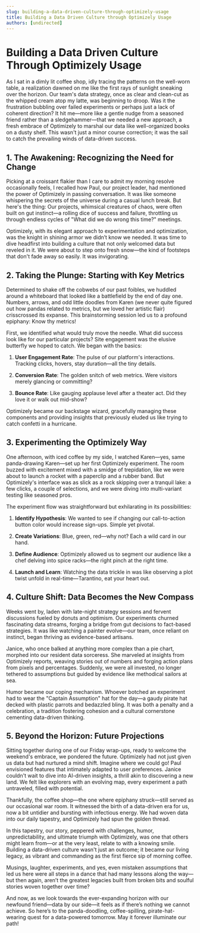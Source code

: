 ```yaml
---
slug: building-a-data-driven-culture-through-optimizely-usage
title: Building a Data Driven Culture through Optimizely Usage
authors: [undirected]
---
```



# Building a Data Driven Culture Through Optimizely Usage

As I sat in a dimly lit coffee shop, idly tracing the patterns on the well-worn table, a realization dawned on me like the first rays of sunlight sneaking over the horizon. Our team's data strategy, once as clear and clean-cut as the whipped cream atop my latte, was beginning to droop. Was it the frustration bubbling over failed experiments or perhaps just a lack of coherent direction? It hit me—more like a gentle nudge from a seasoned friend rather than a sledgehammer—that we needed a new approach, a fresh embrace of Optimizely to marshal our data like well-organized books on a dusty shelf. This wasn't just a minor course correction; it was the sail to catch the prevailing winds of data-driven success.

## 1. The Awakening: Recognizing the Need for Change

Picking at a croissant flakier than I care to admit my morning resolve occasionally feels, I recalled how Paul, our project leader, had mentioned the power of Optimizely in passing conversation. It was like someone whispering the secrets of the universe during a casual lunch break. But here's the thing: Our projects, whimsical creatures of chaos, were often built on gut instinct—a rolling dice of success and failure, throttling us through endless cycles of "What did we do wrong this time?" meetings.

Optimizely, with its elegant approach to experimentation and optimization, was the knight in shining armor we didn’t know we needed. It was time to dive headfirst into building a culture that not only welcomed data but reveled in it. We were about to step onto fresh snow—the kind of footsteps that don't fade away so easily. It was invigorating.

## 2. Taking the Plunge: Starting with Key Metrics

Determined to shake off the cobwebs of our past foibles, we huddled around a whiteboard that looked like a battlefield by the end of day one. Numbers, arrows, and odd little doodles from Karen (we never quite figured out how pandas related to metrics, but we loved her artistic flair) crisscrossed its expanse. This brainstorming session led us to a profound epiphany: Know thy metrics!

First, we identified what would truly move the needle. What did success look like for our particular projects? Site engagement was the elusive butterfly we hoped to catch. We began with the basics:

1. **User Engagement Rate**: The pulse of our platform's interactions. Tracking clicks, hovers, stay duration—all the tiny details.
   
2. **Conversion Rate**: The golden snitch of web metrics. Were visitors merely glancing or committing?

3. **Bounce Rate**: Like gauging applause level after a theater act. Did they love it or walk out mid-show?

Optimizely became our backstage wizard, gracefully managing these components and providing insights that previously eluded us like trying to catch confetti in a hurricane.

## 3. Experimenting the Optimizely Way

One afternoon, with iced coffee by my side, I watched Karen—yes, same panda-drawing Karen—set up her first Optimizely experiment. The room buzzed with excitement mixed with a smidge of trepidation, like we were about to launch a rocket with a paperclip and a rubber band. But Optimizely's interface was as slick as a rock skipping over a tranquil lake: a few clicks, a couple of selections, and we were diving into multi-variant testing like seasoned pros.

The experiment flow was straightforward but exhilarating in its possibilities:

1. **Identify Hypothesis**: We wanted to see if changing our call-to-action button color would increase sign-ups. Simple yet pivotal.
   
2. **Create Variations**: Blue, green, red—why not? Each a wild card in our hand.

3. **Define Audience**: Optimizely allowed us to segment our audience like a chef delving into spice racks—the right pinch at the right time.

4. **Launch and Learn**: Watching the data trickle in was like observing a plot twist unfold in real-time—Tarantino, eat your heart out.

## 4. Culture Shift: Data Becomes the New Compass

Weeks went by, laden with late-night strategy sessions and fervent discussions fueled by donuts and optimism. Our experiments churned fascinating data streams, forging a bridge from gut decisions to fact-based strategies. It was like watching a painter evolve—our team, once reliant on instinct, began thriving as evidence-based artisans.

Janice, who once balked at anything more complex than a pie chart, morphed into our resident data sorceress. She marveled at insights from Optimizely reports, weaving stories out of numbers and forging action plans from pixels and percentages. Suddenly, we were all invested, no longer tethered to assumptions but guided by evidence like methodical sailors at sea.

Humor became our coping mechanism. Whoever botched an experiment had to wear the "Captain Assumption" hat for the day—a gaudy pirate hat decked with plastic parrots and bedazzled bling. It was both a penalty and a celebration, a tradition fostering cohesion and a cultural cornerstone cementing data-driven thinking.

## 5. Beyond the Horizon: Future Projections

Sitting together during one of our Friday wrap-ups, ready to welcome the weekend's embrace, we pondered the future. Optimizely had not just given us data but had nurtured a mind shift. Imagine where we could go! Paul envisioned features that intimately adapted to user preferences. Janice couldn't wait to dive into AI-driven insights, a thrill akin to discovering a new land. We felt like explorers with an evolving map, every experiment a path untraveled, filled with potential.

Thankfully, the coffee shop—the one where epiphany struck—still served as our occasional war room. It witnessed the birth of a data-driven era for us, now a bit untidier and bursting with infectious energy. We had woven data into our daily tapestry, and Optimizely had spun the golden thread.

In this tapestry, our story, peppered with challenges, humor, unpredictability, and ultimate triumph with Optimizely, was one that others might learn from—or at the very least, relate to with a knowing smile. Building a data-driven culture wasn't just an outcome; it became our living legacy, as vibrant and commanding as the first fierce sip of morning coffee.

Musings, laughter, experiments, and yes, even mistaken assumptions that led us here were all steps in a dance that had many lessons along the way—but then again, aren’t the greatest legacies built from broken bits and soulful stories woven together over time?

And now, as we look towards the ever-expanding horizon with our newfound friend—data by our side—it feels as if there’s nothing we cannot achieve. So here’s to the panda-doodling, coffee-spilling, pirate-hat-wearing quest for a data-powered tomorrow. May it forever illuminate our path!